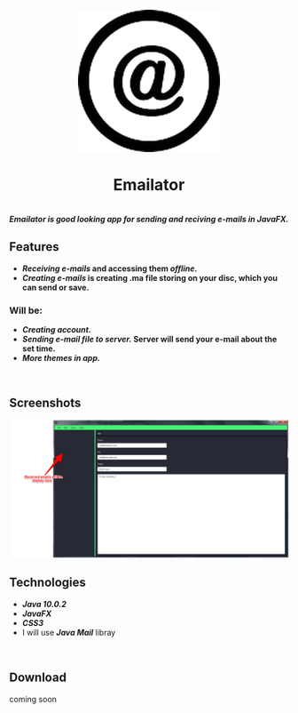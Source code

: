 <p align="center">
  <img src="/src/img/icon.png" width="256">
</p>

<div align="center">
  <h1>Emailator</h1>
</div>  
<br>
<b><i>Emailator is good looking app for sending and reciving e-mails in JavaFX.</i></b>
<br>

## Features
- <b><i>Receiving e-mails</i> and accessing them <i>offline</i>.</b>
- <b><i>Creating e-mails</i> is creating .ma file storing on your disc, which you can send or save.</b>
### Will be:
- <b><i>Creating account.</i></b>
- <b><i>Sending e-mail file to server.</i> Server will send your e-mail about the set time.</b>
- <b><i>More themes in app.</i></b>
<br>

## Screenshots
<img src="/src/img/mainWindow2.png" width="pixels"/>
<br>

## Technologies
- <b><i>Java 10.0.2</i></b>
- <b><i>JavaFX</i></b>
- <b><i>CSS3</i></b>
- I will use <b><i>Java Mail</i></b> libray
<br>

## Download
coming soon 
